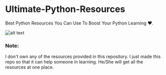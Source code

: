 # Ultimate-Python-Resources
Best Python Resources You Can Use To Boost Your Python Learning ❤️. 

![alt text](https://github.com/CyberBoyAyush/Ultimate-Python-Resources/blob/master/Ultimate-Python-Resouces.png)

### Note:
I don't own any of the resources provided in this repository. I just made this repo so that it can help someone in learning. He/She will get all the resources at one place. 

